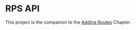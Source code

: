 # RPS API

This project is the companion to the [Adding Routes](https://chapters.firstdraft.com/chapters/779) Chapter.
